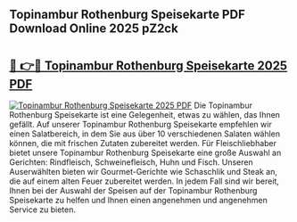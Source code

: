 ## Topinambur Rothenburg Speisekarte PDF Download Online 2025 pZ2ck

# <h2><a href="http://gccoz1.nevu.top/?p=Topinambur+Rothenburg+Speisekarte">🔗 👉🔴 Topinambur Rothenburg Speisekarte 2025 PDF</a></h2>

[![Topinambur Rothenburg Speisekarte 2025 PDF](https://i.imgur.com/dBaPXMq.png)](http://gccoz1.nevu.top/?p=Topinambur+Rothenburg+Speisekarte)
Die Topinambur Rothenburg Speisekarte ist eine Gelegenheit, etwas zu wählen, das Ihnen gefällt. Auf unserer Topinambur Rothenburg Speisekarte empfehlen wir einen Salatbereich, in dem Sie aus über 10 verschiedenen Salaten wählen können, die mit frischen Zutaten zubereitet werden. Für Fleischliebhaber bietet unsere Topinambur Rothenburg Speisekarte eine große Auswahl an Gerichten: Rindfleisch, Schweinefleisch, Huhn und Fisch. Unseren Auserwählten bieten wir Gourmet-Gerichte wie Schaschlik und Steak an, die auf einem alten Feuer zubereitet werden. In jedem Fall sind wir bereit, Ihnen bei der Auswahl der Speisen auf der Topinambur Rothenburg Speisekarte zu helfen und Ihnen einen angenehmen und angenehmen Service zu bieten.
